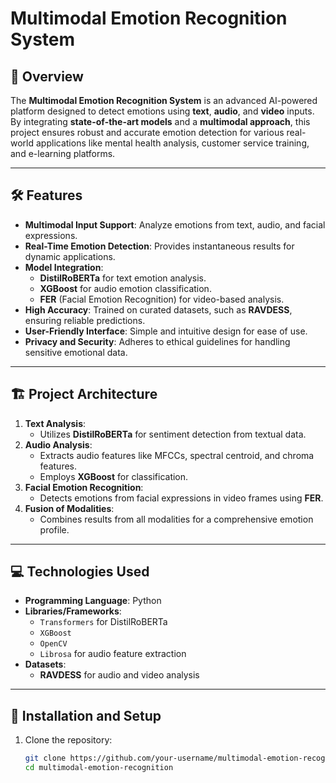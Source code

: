 # Multimodal Emotion Recognition System

## 📜 **Overview**

The **Multimodal Emotion Recognition System** is an advanced AI-powered platform designed to detect emotions using **text**, **audio**, and **video** inputs. By integrating **state-of-the-art models** and a **multimodal approach**, this project ensures robust and accurate emotion detection for various real-world applications like mental health analysis, customer service training, and e-learning platforms.

---

## 🛠️ **Features**
- **Multimodal Input Support**: Analyze emotions from text, audio, and facial expressions.
- **Real-Time Emotion Detection**: Provides instantaneous results for dynamic applications.
- **Model Integration**:
  - **DistilRoBERTa** for text emotion analysis.
  - **XGBoost** for audio emotion classification.
  - **FER** (Facial Emotion Recognition) for video-based analysis.
- **High Accuracy**: Trained on curated datasets, such as **RAVDESS**, ensuring reliable predictions.
- **User-Friendly Interface**: Simple and intuitive design for ease of use.
- **Privacy and Security**: Adheres to ethical guidelines for handling sensitive emotional data.

---

## 🏗️ **Project Architecture**
1. **Text Analysis**:
   - Utilizes **DistilRoBERTa** for sentiment detection from textual data.
2. **Audio Analysis**:
   - Extracts audio features like MFCCs, spectral centroid, and chroma features.
   - Employs **XGBoost** for classification.
3. **Facial Emotion Recognition**:
   - Detects emotions from facial expressions in video frames using **FER**.
4. **Fusion of Modalities**:
   - Combines results from all modalities for a comprehensive emotion profile.

---

## 💻 **Technologies Used**
- **Programming Language**: Python
- **Libraries/Frameworks**:
  - `Transformers` for DistilRoBERTa
  - `XGBoost`
  - `OpenCV`
  - `Librosa` for audio feature extraction
- **Datasets**: 
  - **RAVDESS** for audio and video analysis

---

## 🚀 **Installation and Setup**
1. Clone the repository:
   ```bash
   git clone https://github.com/your-username/multimodal-emotion-recognition.git
   cd multimodal-emotion-recognition
